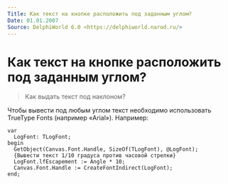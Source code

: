 ```yaml
---
Title: Как текст на кнопке расположить под заданным углом?
Date: 01.01.2007
Source: DelphiWorld 6.0 <https://delphiworld.narod.ru/>
---
```



Как текст на кнопке расположить под заданным углом?
===================================================

> Как выдать текст под наклоном?

Чтобы вывести под любым углом текст необходимо использовать TrueType
Fonts (например «Arial»). Например:

    var
      LogFont: TLogFont;
    begin
      GetObject(Canvas.Font.Handle, SizeOf(TLogFont), @LogFont);
      {Вывести текст 1/10 градуса против часовой стрелки}
      LogFont.lfEscapement := Angle * 10;
      Canvas.Font.Handle := CreateFontIndirect(LogFont);
    end;



